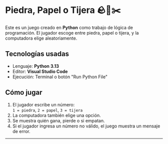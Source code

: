 
# Piedra, Papel o Tijera 🪨📄✂️

Este es un juego creado en **Python** como trabajo de lógica de programación. El jugador escoge entre piedra, papel o tijera, y la computadora elige aleatoriamente.

## Tecnologías usadas
- Lenguaje: **Python 3.13**
- Editor: **Visual Studio Code**
- Ejecución: Terminal o botón "Run Python File"

## Cómo jugar
1. El jugador escribe un número:  
   `1 = piedra`, `2 = papel`, `3 = tijera`
2. La computadora también elige una opción.
3. Se muestra quién gana, pierde o si empatan.
4. Si el jugador ingresa un número no válido, el juego muestra un mensaje de error.

---
